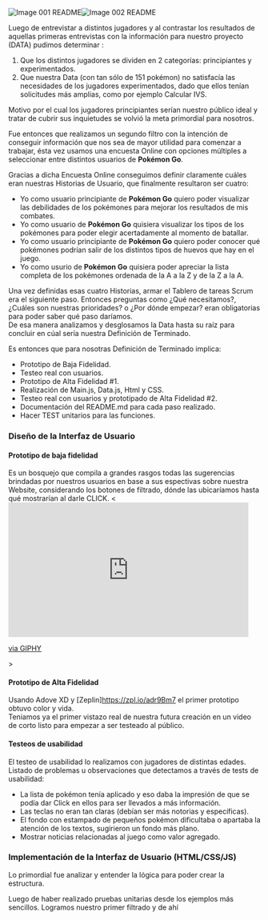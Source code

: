 
![Image 001 README](https://66.media.tumblr.com/facd6b9fbc2cd6152d88e6304888c309/tumblr_pl0aaj5Ifj1qefzxxo1_1280.png)![Image 002 README](https://66.media.tumblr.com/624097b8c182a2d3ec06e02b8853fc18/tumblr_pl0aaj5Ifj1qefzxxo2_r1_1280.png)

Luego de entrevistar a distintos jugadores y al contrastar los resultados de aquellas primeras entrevistas con la información para nuestro proyecto (DATA) pudimos determinar :  

1. Que los distintos jugadores se dividen en 2 categorías: principiantes y experimentados.  
2. Que nuestra Data (con tan sólo de 151 pokémon) no satisfacía las necesidades de los jugadores experimentados, dado que ellos tenían solicitudes más amplias, como por ejemplo Calcular IVS.

Motivo por el cual los jugadores principiantes serían nuestro público ideal y tratar de cubrir sus inquietudes se volvió la meta primordial para nosotros.

Fue entonces que realizamos un segundo filtro con la intención de conseguir información que nos sea de mayor utilidad para comenzar a trabajar, ésta vez usamos una encuesta Online con opciones múltiples a seleccionar entre distintos usuarios de **Pokémon Go**.

Gracias a dicha Encuesta Online conseguimos definir claramente cuáles eran nuestras Historias de Usuario, que finalmente resultaron ser cuatro:

* Yo como usuario principiante de **Pokémon Go** quiero poder visualizar las debilidades de los pokémones para mejorar los resultados de mis combates.
* Yo como usuario de **Pokémon Go** quisiera visualizar los tipos de los pokémones para poder elegir acertadamente al momento de batallar.
* Yo como usuario principiante de **Pokémon Go** quiero poder conocer qué pokémones podrían salir de los distintos tipos de huevos que hay en el juego.
* Yo como usurio de **Pokémon Go** quisiera poder apreciar la lista completa de los pokémones ordenada de la A a la Z y de la Z a la A.

Una vez definidas esas cuatro Historias, armar el Tablero de tareas Scrum era el siguiente paso. Entonces preguntas como ¿Qué necesitamos?, ¿Cuáles son nuestras prioridades? o ¿Por dónde empezar? eran obligatorias para poder saber qué paso daríamos.  
De esa manera analizamos y desglosamos la Data hasta su raíz para concluir en cúal sería nuestra Definición de Terminado.

Es entonces que para nosotras Definición de Terminado implica:
* Prototipo de Baja Fidelidad.
* Testeo real con usuarios.
* Prototipo de Alta Fidelidad #1.
* Realización de Main.js, Data.js, Html y CSS.
* Testeo real con usuarios y prototipado de Alta Fidelidad #2.
* Documentación del README.md para cada paso realizado.
* Hacer TEST unitarios para las funciones.


### Diseño de la Interfaz de Usuario

#### Prototipo de baja fidelidad

Es un bosquejo que compila a grandes rasgos todas las sugerencias brindadas por nuestros usuarios en base a sus espectivas sobre nuestra Website, considerando los botones de filtrado, dónde las ubicaríamos hasta qué mostrarían al darle CLICK.
<<iframe src="https://giphy.com/embed/5UEFy5dR7ZKlVKpw0x" width="480" height="269" frameBorder="0" class="giphy-embed" allowFullScreen></iframe><p><a href="https://giphy.com/gifs/5UEFy5dR7ZKlVKpw0x">via GIPHY</a></p>>

#### Prototipo de Alta Fidelidad
Usando Adove XD y [Zeplin]https://zpl.io/adr9Bm7 el primer prototipo obtuvo color y vida.  
Teniamos ya el primer vistazo real de nuestra futura creación en un video de corto listo para empezar a ser testeado al público.

#### Testeos de usabilidad

El testeo de usabilidad lo realizamos con jugadores de distintas edades. 
Listado de problemas u observaciones que detectamos a través de tests de usabilidad:
* La lista de pokémon tenía aplicado <hover> y eso daba la impresión de que se podía dar Click en ellos para ser llevados a más información.
* Las teclas no eran tan claras (debían ser más notorias y específicas).
* El fondo con estampado de pequeños pokémon dificultaba o apartaba la atención de los textos, sugirieron un fondo más plano.
* Mostrar noticias relacionadas al juego como valor agregado.

### Implementación de la Interfaz de Usuario (HTML/CSS/JS)
Lo primordial fue analizar y entender la lógica para poder crear la estructura.

Luego de haber realizado pruebas unitarias desde los ejemplos más sencillos. Logramos nuestro primer filtrado y de ahí 
